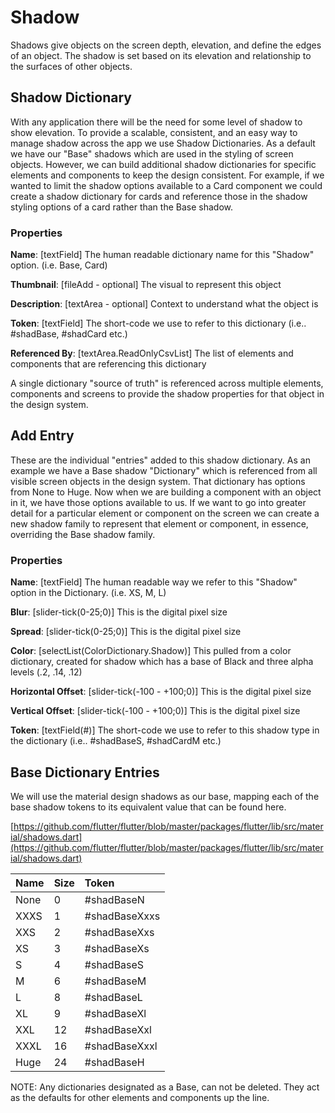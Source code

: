 # Shadow

Shadows give objects on the screen depth, elevation, and define the edges of an object. The shadow is set based on its elevation and relationship to the surfaces of other objects.

## Shadow Dictionary

With any application there will be the need for some level of shadow to show elevation. To provide a scalable, consistent, and an easy way to manage shadow across the app we use Shadow Dictionaries. As a default we have our "Base" shadows which are used in the styling of screen objects. However, we can build additional shadow dictionaries for specific elements and components to keep the design consistent. For example, if we wanted to limit the shadow options available to a Card component we could create a shadow dictionary for cards and reference those in the shadow styling options of a card rather than the Base shadow.

### Properties

**Name**: \[textField\] The human readable dictionary name for this "Shadow" option. \(i.e. Base, Card\)

**Thumbnail**: \[fileAdd - optional\] The visual to represent this object

**Description**: \[textArea - optional\] Context to understand what the object is

**Token**: \[textField\] The short-code we use to refer to this dictionary \(i.e.. \#shadBase, \#shadCard etc.\)

**Referenced By**: \[textArea.ReadOnlyCsvList\] The list of elements and components that are referencing this dictionary

A single dictionary "source of truth" is referenced across multiple elements, components and screens to provide the shadow properties for that object in the design system.

## Add Entry

These are the individual "entries" added to this shadow dictionary. As an example we have a Base shadow "Dictionary" which is referenced from all visible screen objects in the design system. That dictionary has options from None to Huge. Now when we are building a component with an object in it, we have those options available to us. If we want to go into greater detail for a particular element or component on the screen we can create a new shadow family to represent that element or component, in essence, overriding the Base shadow family.

### Properties

**Name**: \[textField\] The human readable way we refer to this "Shadow" option in the Dictionary. \(i.e. XS, M, L\)

**Blur**: \[slider-tick\(0-25;0\)\] This is the digital pixel size

**Spread**: \[slider-tick\(0-25;0\)\] This is the digital pixel size

**Color**: \[selectList\(ColorDictionary.Shadow\)\] This pulled from a color dictionary, created for shadow which has a base of Black and three alpha levels \(.2, .14, .12\)

**Horizontal Offset**: \[slider-tick\(-100 - +100;0\)\] This is the digital pixel size

**Vertical Offset**: \[slider-tick\(-100 - +100;0\)\] This is the digital pixel size

**Token**: \[textField\(\#\)\] The short-code we use to refer to this shadow type in the dictionary \(i.e.. \#shadBaseS, \#shadCardM etc.\)

## Base Dictionary Entries

We will use the material design shadows as our base, mapping each of the base shadow tokens to its equivalent value that can be found here.

[https://github.com/flutter/flutter/blob/master/packages/flutter/lib/src/material/shadows.dart](https://github.com/flutter/flutter/blob/master/packages/flutter/lib/src/material/shadows.dart)

| Name | Size | Token |
| :--- | :--- | :--- |
| None | 0 | \#shadBaseN |
| XXXS | 1 | \#shadBaseXxxs |
| XXS | 2 | \#shadBaseXxs |
| XS | 3 | \#shadBaseXs |
| S | 4 | \#shadBaseS |
| M | 6 | \#shadBaseM |
| L | 8 | \#shadBaseL |
| XL | 9 | \#shadBaseXl |
| XXL | 12 | \#shadBaseXxl |
| XXXL | 16 | \#shadBaseXxxl |
| Huge | 24 | \#shadBaseH |

NOTE: Any dictionaries designated as a Base, can not be deleted. They act as the defaults for other elements and components up the line.

